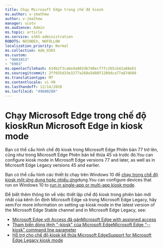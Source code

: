 ```yaml
---
title: Chạy Microsoft Edge trong chế độ kiosk
ms.author: v-jmathew
author: v-jmathew
manager: scotv
ms.audience: Admin
ms.topic: article
ms.service: o365-administration
ROBOTS: NOINDEX, NOFOLLOW
localization_priority: Normal
ms.collection: Adm_O365
ms.custom:
- "9003853"
- "6903"
ms.openlocfilehash: 634b2f3cabe4a802db740ecf7fc265cb42a88e61
ms.sourcegitcommit: 2ff035d33e3277a268a5d88f1209dca77a87d689
ms.translationtype: MT
ms.contentlocale: vi-VN
ms.lasthandoff: 12/14/2020
ms.locfileid: "49680288"
---
```

# <a name="run-microsoft-edge-in-kiosk-mode"></a><span data-ttu-id="a9ad4-102">Chạy Microsoft Edge trong chế độ kiosk</span><span class="sxs-lookup"><span data-stu-id="a9ad4-102">Run Microsoft Edge in kiosk mode</span></span>

<span data-ttu-id="a9ad4-103">Bạn có thể cấu hình chế độ kiosk trong Microsoft Edge Phiên bản 77 trở lên, cũng như trong Microsoft Edge Phiên bản kế thừa 45 và trước đó.</span><span class="sxs-lookup"><span data-stu-id="a9ad4-103">You can configure kiosk mode in Microsoft Edge versions 77 and later, as well as in Microsoft Edge Legacy versions 45 and earlier.</span></span>

<span data-ttu-id="a9ad4-104">Bạn có thể cấu hình các thiết bị chạy trên Windows 10 để [chạy trong chế độ kiosk một ứng dụng hoặc nhiều ứng](https://go.microsoft.com/fwlink/?linkid=2133659)dụng.</span><span class="sxs-lookup"><span data-stu-id="a9ad4-104">You can configure devices that run on Windows 10 to [run in single-app or multi-app kiosk mode](https://go.microsoft.com/fwlink/?linkid=2133659).</span></span>

<span data-ttu-id="a9ad4-105">Để biết thêm thông tin về việc thiết lập chế độ kiosk trong phiên bản mới nhất của kênh ổn định Microsoft Edge và trong Microsoft Edge Legacy, hãy xem:</span><span class="sxs-lookup"><span data-stu-id="a9ad4-105">For more information on setting up kiosk mode in the latest version of the Microsoft Edge Stable channel and in Microsoft Edge Legacy, see:</span></span>

- [<span data-ttu-id="a9ad4-106">Microsoft Edge với Access đã gán</span><span class="sxs-lookup"><span data-stu-id="a9ad4-106">Microsoft Edge with assigned access</span></span>](https://go.microsoft.com/fwlink/?linkid=2133494)
- [<span data-ttu-id="a9ad4-107">Tham biến dòng lệnh "-kiosk" của Microsoft Edge</span><span class="sxs-lookup"><span data-stu-id="a9ad4-107">Microsoft Edge “--kiosk” command line parameter</span></span>](https://go.microsoft.com/fwlink/?linkid=2133724)
- [<span data-ttu-id="a9ad4-108">Hỗ trợ cho chế độ kiosk kế thừa Microsoft Edge</span><span class="sxs-lookup"><span data-stu-id="a9ad4-108">Support for Microsoft Edge Legacy kiosk mode</span></span>](https://go.microsoft.com/fwlink/?linkid=2133725)
